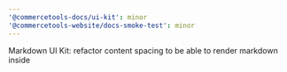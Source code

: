 ```yaml
---
'@commercetools-docs/ui-kit': minor
'@commercetools-website/docs-smoke-test': minor
---
```


Markdown UI Kit: refactor content spacing to be able to render markdown inside

